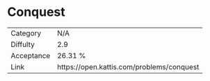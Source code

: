 # Conquest

<table>
    <tr>
        <td>Category</td>
        <td>N/A</td>
    </tr>
    <tr>
        <td>Diffulty</td>
        <td>2.9</td>
    </tr>
    <tr>
        <td>Acceptance</td>
        <td>26.31 %</td>
    </tr>
    <tr>
        <td>Link</td>
        <td>https://open.kattis.com/problems/conquest</td>
    </tr>
</table>